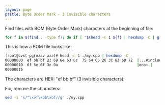 ```yaml
---
layout: page
ptitle: Byte Order Mark - 3 invisible characters
---
```

Find files with BOM (Byte Order Mark) characters at the beginning of file:
```bash
for f in $(find . -type f); do if [ "$(head -n 1 ${f} | hexdump -C | grep "ef bb bf" | wc -l)" == "1" ]; then echo ${f}; fi; done
```
This is how a BOM file looks like:
```bash
[root@cvst-pgrozav aaa]# head -n 1 ./my.cpp | hexdump -C
00000000  ef bb bf 23 69 6e 63 6c  75 64 65 20 3c 63 68 72  |...#include <chr|
00000010  6f 6e 6f 3e 0a                                    |ono>.|
00000015
```

The characters are HEX: "ef bb bf" (3 invisible characters):

Fix, remove the characters:
```bash
sed -i 's/^\xef\xbb\xbf//g' ./my.cpp
```
